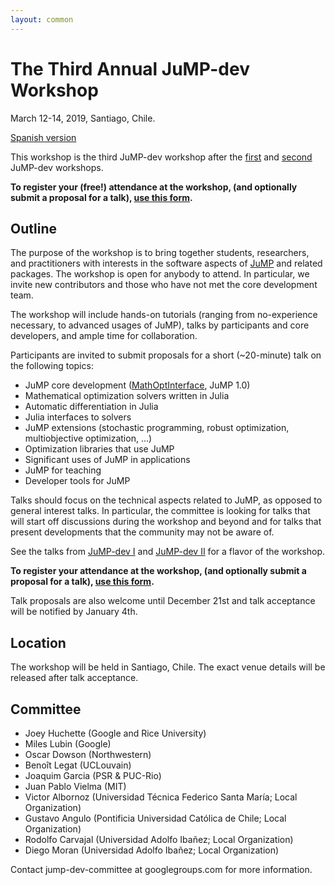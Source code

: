 ```yaml
---
layout: common
---
```


# The Third Annual JuMP-dev Workshop

March 12-14, 2019, Santiago, Chile.

[Spanish version](index-SPA/)

This workshop is the third JuMP-dev workshop after the [first](/meetings/mit2017/)
and [second](/meetings/bordeaux2018/) JuMP-dev workshops.

**To register your (free!) attendance at the workshop, (and optionally submit a 
proposal for a talk), [use this form](https://goo.gl/forms/2nEljULHwC3zzcE13).**

## Outline

The purpose of the workshop is to bring together students,
researchers, and practitioners with interests in the software aspects of [JuMP](https://github.com/JuliaOpt/JuMP.jl)
and related packages. The workshop is open for anybody to attend. In particular,
we invite new contributors and those who have not met the core development team.

The workshop will include hands-on tutorials (ranging from no-experience
necessary, to advanced usages of JuMP), talks by participants and core
developers, and ample time for collaboration.

Participants are invited to submit proposals for a short (~20-minute) talk on the
following topics:

- JuMP core development ([MathOptInterface](https://github.com/JuliaOpt/MathOptInterface.jl), JuMP 1.0)
- Mathematical optimization solvers written in Julia 
- Automatic differentiation in Julia 
- Julia interfaces to solvers 
- JuMP extensions (stochastic programming, robust optimization, 
    multiobjective optimization, ...) 
- Optimization libraries that use JuMP 
- Significant uses of JuMP in applications 
- JuMP for teaching 
- Developer tools for JuMP

Talks should focus on the technical aspects related to JuMP, as opposed to
general interest talks. In particular, the committee is looking for talks that
will start off discussions during the workshop and beyond and for talks that
present developments that the community may not be aware of.

See the talks from [JuMP-dev I](https://www.youtube.com/watch?v=esOe5saQRKY&list=PLzK_rUGmc3o6EwPOCUCvBAbMJeYBS8PyY)
and [JuMP-dev II](https://www.youtube.com/playlist?list=PLP8iPy9hna6RJUxzYlWENcs9yf-CRoDvD)
for a flavor of the workshop.

**To register your attendance at the workshop, (and optionally submit a proposal
for a talk), [use this form](https://goo.gl/forms/2nEljULHwC3zzcE13).**

Talk proposals are also welcome until December 21st and talk acceptance will
be notified by January 4th. 

## Location

The workshop will be held in Santiago, Chile. The exact venue details will be
released after talk acceptance.

## Committee

- Joey Huchette (Google and Rice University)
- Miles Lubin (Google)
- Oscar Dowson (Northwestern)
- Benoît Legat (UCLouvain)
- Joaquim Garcia (PSR & PUC-Rio)
- Juan Pablo Vielma (MIT)
- Victor Albornoz (Universidad Técnica Federico Santa María; Local Organization)
- Gustavo Angulo (Pontificia Universidad Católica de Chile; Local Organization)
- Rodolfo Carvajal (Universidad Adolfo Ibañez; Local Organization)
- Diego Moran (Universidad Adolfo Ibañez; Local Organization)

Contact jump-dev-committee at googlegroups.com for more information.
